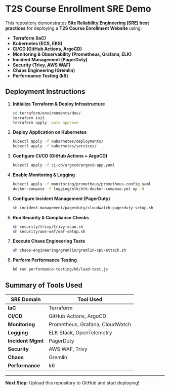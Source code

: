 # T2S Course Enrollment SRE Demo

This repository demonstrates **Site Reliability Engineering (SRE) best practices** for deploying a **T2S Course Enrollment Website** using:

- **Terraform (IaC)**
- **Kubernetes (ECS, EKS)**
- **CI/CD (GitHub Actions, ArgoCD)**
- **Monitoring & Observability (Prometheus, Grafana, ELK)**
- **Incident Management (PagerDuty)**
- **Security (Trivy, AWS WAF)**
- **Chaos Engineering (Gremlin)**
- **Performance Testing (k6)**

## Deployment Instructions

1. **Initialize Terraform & Deploy Infrastructure**

   ```sh
   cd terraform/environments/dev/
   terraform init
   terraform apply -auto-approve
   ```

2. **Deploy Application on Kubernetes**

   ```sh
   kubectl apply -f kubernetes/deployments/
   kubectl apply -f kubernetes/services/
   ```

3. **Configure CI/CD (GitHub Actions + ArgoCD)**

   ```sh
   kubectl apply -f ci-cd/argocd/argocd-app.yaml
   ```

4. **Enable Monitoring & Logging**

   ```sh
   kubectl apply -f monitoring/prometheus/prometheus-config.yaml
   docker-compose -f logging/elk/elk-docker-compose.yml up -d
   ```

5. **Configure Incident Management (PagerDuty)**

   ```sh
   sh incident-management/pagerduty/cloudwatch-pagerduty-setup.sh
   ```

6. **Run Security & Compliance Checks**

   ```sh
   sh security/trivy/trivy-scan.sh
   sh security/aws-waf/waf-setup.sh
   ```

7. **Execute Chaos Engineering Tests**

   ```sh
   sh chaos-engineering/gremlin/gremlin-cpu-attack.sh
   ```

8. **Perform Performance Testing**
   ```sh
   k6 run performance-testing/k6/load-test.js
   ```

## Summary of Tools Used

| SRE Domain        | Tool Used                       |
| ----------------- | ------------------------------- |
| **IaC**           | Terraform                       |
| **CI/CD**         | GitHub Actions, ArgoCD          |
| **Monitoring**    | Prometheus, Grafana, CloudWatch |
| **Logging**       | ELK Stack, OpenTelemetry        |
| **Incident Mgmt** | PagerDuty                       |
| **Security**      | AWS WAF, Trivy                  |
| **Chaos**         | Gremlin                         |
| **Performance**   | k6                              |

---

**Next Step:** Upload this repository to GitHub and start deploying!
